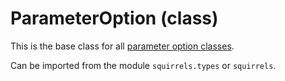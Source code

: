 # ParameterOption (class)

This is the base class for all [parameter option classes].

Can be imported from the module `squirrels.types` or `squirrels`.


[parameter option classes]: ../parameter_options
